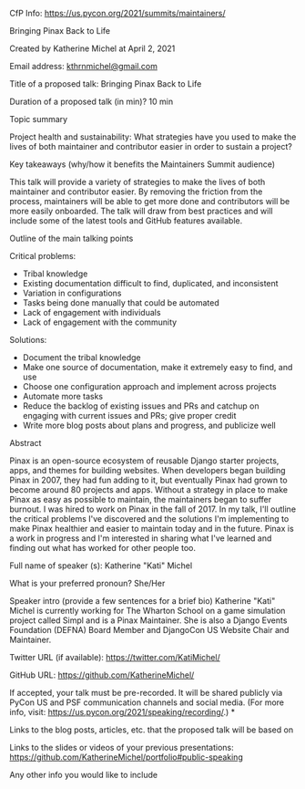 CfP Info: https://us.pycon.org/2021/summits/maintainers/

Bringing Pinax Back to Life

Created by Katherine Michel at April 2, 2021

Email address: kthrnmichel@gmail.com

Title of a proposed talk: Bringing Pinax Back to Life

Duration of a proposed talk (in min)? 10 min

Topic summary

Project health and sustainability: What strategies have you used to make the lives of both maintainer and contributor easier in order to sustain a project?

Key takeaways (why/how it benefits the Maintainers Summit audience) 

This talk will provide a variety of strategies to make the lives of both maintainer and contributor easier. By removing the friction from the process, maintainers will be able to get more done and contributors will be more easily onboarded. The talk will draw from best practices and will include some of the latest tools and GitHub features available.

Outline of the main talking points

Critical problems:
* Tribal knowledge
* Existing documentation difficult to find, duplicated, and inconsistent
* Variation in configurations
* Tasks being done manually that could be automated
* Lack of engagement with individuals
* Lack of engagement with the community

Solutions:
* Document the tribal knowledge
* Make one source of documentation, make it extremely easy to find, and use
* Choose one configuration approach and implement across projects
* Automate more tasks
* Reduce the backlog of existing issues and PRs and catchup on engaging with current issues and PRs; give proper credit
* Write more blog posts about plans and progress, and publicize well

Abstract

Pinax is an open-source ecosystem of reusable Django starter projects, apps, and themes for building websites. When developers began building Pinax in 2007, they had fun adding to it, but eventually Pinax had grown to become around 80 projects and apps. Without a strategy in place to make Pinax as easy as possible to maintain, the maintainers began to suffer burnout. I was hired to work on Pinax in the fall of 2017. In my talk, I'll outline the critical problems I've discovered and the solutions I'm implementing to make Pinax healthier and easier to maintain today and in the future. Pinax is a work in progress and I'm interested in sharing what I've learned and finding out what has worked for other people too.

Full name of speaker (s): Katherine "Kati" Michel

What is your preferred pronoun? She/Her

Speaker intro (provide a few sentences for a brief bio)
Katherine "Kati" Michel is currently working for The Wharton School on a game simulation project called Simpl and is a Pinax Maintainer. She is also a Django Events Foundation (DEFNA) Board Member and DjangoCon US Website Chair and Maintainer.

Twitter URL (if available): https://twitter.com/KatiMichel/

GitHub URL: https://github.com/KatherineMichel/

If accepted, your talk must be pre-recorded. It will be shared publicly via PyCon US and PSF communication channels and social media. (For more info, visit: https://us.pycon.org/2021/speaking/recording/.) *

Links to the blog posts, articles, etc. that the proposed talk will be based on

Links to the slides or videos of your previous presentations: https://github.com/KatherineMichel/portfolio#public-speaking

Any other info you would like to include
